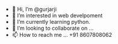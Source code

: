 - 👋 Hi, I’m @gurjarji
- 👀 I’m interested in web develpoment
- 🌱 I’m currently learning python.
- 💞️ I’m looking to collaborate on ...
- 📫 How to reach me ... +91 8607808062

<!---
gurjarji/gurjarji is a ✨ special ✨ repository because its `README.md` (this file) appears on your GitHub profile.
You can click the Preview link to take a look at your changes.
--->
